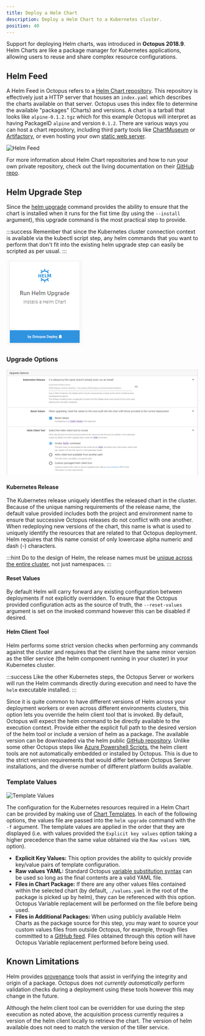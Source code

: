 ```yaml
---
title: Deploy a Helm Chart
description: Deploy a Helm Chart to a Kubernetes cluster.
position: 40
---
```


Support for deploying Helm charts, was introduced in **Octopus 2018.9**. Helm Charts are like a package manager for Kubernetes applications, allowing users to reuse and share complex resource configurations.

## Helm Feed
A Helm Feed in Octopus refers to a [Helm Chart repository](https://helm.sh/docs/topics/chart_repository/). This repository is effectively just a HTTP server that houses an `index.yaml` which describes the charts available on that server. Octopus uses this index file to determine the available "packages" (Charts) and versions. A chart is a tarball that looks like `alpine-0.1.2.tgz` which for this example Octopus will interpret as having PackageID `alpine` and version `0.1.2`. There are various ways you can host a chart repository, including third party tools like [ChartMuseum](https://github.com/chartmuseum/chartmuseum) or [Artifactory](https://www.jfrog.com/confluence/display/RTF/Helm+Chart+Repositories), or even hosting your own [static web server](https://helm.sh/docs/topics/chart_repository/#hosting-chart-repositories).

![Helm Feed](/helm-feed.png)

For more information about Helm Chart repositories and how to run your own private repository, check out the living documentation on their [GitHub repo](https://helm.sh/docs/topics/chart_repository/).

## Helm Upgrade Step
Since the [helm upgrade](https://docs.helm.sh/helm/#helm-upgrade) command provides the ability to ensure that the chart is installed when it runs for the fist time (by using the `--install` argument), this upgrade command is the most practical step to provide.

:::success
Remember that since the Kubernetes cluster connection context is available via the kubectl script step, any helm commands that you want to perform that don't fit into the existing helm upgrade step can easily be scripted as per usual.
:::

![Helm Upgrade Step](step-card.png)

### Upgrade Options

![Upgrade Options](upgrade-options.png)

#### Kubernetes Release
The Kubernetes release uniquely identifies the released chart in the cluster. Because of the unique naming requirements of the release name, the default value provided includes both the project and environment name to ensure that successive Octopus releases do not conflict with one another. When redeploying new versions of the chart, this name is what is used to uniquely identify the resources that are related to that Octopus deployment. Helm requires that this name consist of only lowercase alpha numeric and dash (-) characters.

:::hint
Do to the design of Helm, the release names must be [unique across the entire cluster](https://github.com/helm/helm/issues/2060#issuecomment-287164881), not just namespaces.
:::

#### Reset Values
By default Helm will carry forward any existing configuration between deployments if not explicitly overridden. To ensure that the Octopus provided configuration acts as the source of truth, the `--reset-values` argument is set on the invoked command however this can be disabled if desired.

#### Helm Client Tool
Helm performs some strict version checks when performing any commands against the cluster and requires that the client have the same minor version as the tiller service (the helm component running in your cluster) in your Kubernetes cluster.

:::success
Like the other Kubernetes steps, the Octopus Server or workers will run the Helm commands directly during execution and need to have the `helm` executable installed.
:::

Since it is quite common to have different versions of Helm across your deployment workers or even across different environments clusters, this option lets you override the helm client tool that is invoked. By default, Octopus will expect the helm command to be directly available to the execution context. Provide either the explicit full path to the desired version of the helm tool or include a version of helm as a package. The available version can be downloaded via the helm public [GitHub repository](https://github.com/helm/helm/releases). Unlike some other Octopus steps like [Azure Powershell Scripts](/docs/deployment-examples/custom-scripts/azure-powershell-scripts.md), the helm client tools are not automatically embedded or installed by Octopus. This is due to the strict version requirements that would differ between Octopus Server installations, and the diverse number of different platform builds available.

### Template Values

![Template Values](/template-values.png)

The configuration for the Kubernetes resources required in a Helm Chart can be provided by making use of [Chart Templates](https://docs.helm.sh/chart_template_guide/). In each of the following options, the values file are passed into the `helm upgrade` command with the `-f` argument. The template values are applied in the order that they are displayed (i.e. with values provided the `Explicit key values` option taking a higher precedence than the same value obtained via the `Raw values YAML` option).

- **Explicit Key Values:** This option provides the ability to quickly provide key/value pairs of template configuration.
- **Raw values YAML:**  Standard Octopus [variable substitution syntax](/docs/deployment-process/variables/variable-substitutions.md) can be used so long as the final contents are a valid YAML file.
- **Files in Chart Package:** If there are any other values files contained within the selected chart (by default, `./values.yaml` in the root of the package is picked up by helm), they can be referenced with this option. Octopus Variable replacement will be performed on the file before being used.
- **Files in Additional Packages:** When using publicly available Helm Charts as the package source for this step, you may want to source your custom values files from outside Octopus, for example, through files committed to a [GitHub feed](/docs/packaging-applications/package-repositories/github-feeds.md). Files obtained through this option will have Octopus Variable replacement performed before being used.

## Known Limitations
Helm provides [provenance](https://helm.sh/docs/topics/provenance/) tools that assist in verifying the integrity and origin of a package. Octopus does not _currently automatically_ perform validation checks during a deployment using these tools however this may change in the future.

Although the helm client tool can be overridden for use during the step execution as noted above, the acquisition process currently requires a version of the helm client locally to retrieve the chart. The version of helm available does not need to match the version of the tiller service.
